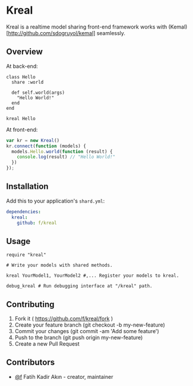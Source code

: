 # Kreal

Kreal is a realtime model sharing front-end framework works
with (Kemal)[http://github.com/sdogruyol/kemal] seamlessly.

## Overview

At back-end:

```crystal
class Hello
  share :world

  def self.world(args)
    "Hello World!"
  end
end

kreal Hello
```

At front-end:

```js
var kr = new Kreal()
kr.connect(function (models) {
  models.Hello.world(function (result) {
    console.log(result) // "Hello World!"
  })
});
```

## Installation

Add this to your application's `shard.yml`:

```yaml
dependencies:
  kreal:
    github: f/kreal
```

## Usage

```crystal
require "kreal"

# Write your models with shared methods.

kreal YourModel1, YourModel2 #,... Register your models to kreal.

debug_kreal # Run debugging interface at "/kreal" path.
```

## Contributing

1. Fork it ( https://github.com/f/kreal/fork )
2. Create your feature branch (git checkout -b my-new-feature)
3. Commit your changes (git commit -am 'Add some feature')
4. Push to the branch (git push origin my-new-feature)
5. Create a new Pull Request

## Contributors

- [@f](https://github.com/f) Fatih Kadir Akın - creator, maintainer
